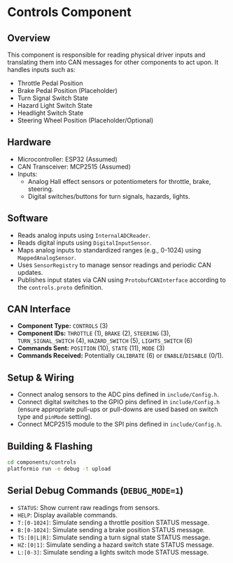 # Controls Component

## Overview
This component is responsible for reading physical driver inputs and translating them into CAN messages for other components to act upon. It handles inputs such as:

- Throttle Pedal Position
- Brake Pedal Position (Placeholder)
- Turn Signal Switch State
- Hazard Light Switch State
- Headlight Switch State
- Steering Wheel Position (Placeholder/Optional)

## Hardware
- Microcontroller: ESP32 (Assumed)
- CAN Transceiver: MCP2515 (Assumed)
- Inputs:
  - Analog Hall effect sensors or potentiometers for throttle, brake, steering.
  - Digital switches/buttons for turn signals, hazards, lights.

## Software
- Reads analog inputs using `InternalADCReader`.
- Reads digital inputs using `DigitalInputSensor`.
- Maps analog inputs to standardized ranges (e.g., 0-1024) using `MappedAnalogSensor`.
- Uses `SensorRegistry` to manage sensor readings and periodic CAN updates.
- Publishes input states via CAN using `ProtobufCANInterface` according to the `controls.proto` definition.

## CAN Interface
- **Component Type:** `CONTROLS` (3)
- **Component IDs:** `THROTTLE` (1), `BRAKE` (2), `STEERING` (3), `TURN_SIGNAL_SWITCH` (4), `HAZARD_SWITCH` (5), `LIGHTS_SWITCH` (6)
- **Commands Sent:** `POSITION` (10), `STATE` (11), `MODE` (3)
- **Commands Received:** Potentially `CALIBRATE` (6) or `ENABLE`/`DISABLE` (0/1).

## Setup & Wiring
- Connect analog sensors to the ADC pins defined in `include/Config.h`.
- Connect digital switches to the GPIO pins defined in `include/Config.h` (ensure appropriate pull-ups or pull-downs are used based on switch type and `pinMode` setting).
- Connect MCP2515 module to the SPI pins defined in `include/Config.h`.

## Building & Flashing
```bash
cd components/controls
platformio run -e debug -t upload
```

## Serial Debug Commands (`DEBUG_MODE=1`)
- `STATUS`: Show current raw readings from sensors.
- `HELP`: Display available commands.
- `T:[0-1024]`: Simulate sending a throttle position STATUS message.
- `B:[0-1024]`: Simulate sending a brake position STATUS message.
- `TS:[0|L|R]`: Simulate sending a turn signal state STATUS message.
- `HZ:[0|1]`: Simulate sending a hazard switch state STATUS message.
- `L:[0-3]`: Simulate sending a lights switch mode STATUS message. 